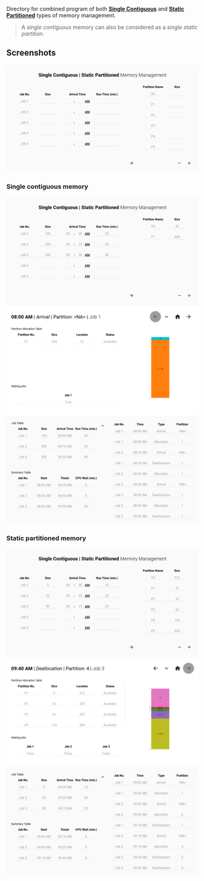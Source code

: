 Directory for combined program of both **[Single Contiguous](#single-contiguous-memory)** and **[Static Partitioned](#static-partitioned-memory)** types of memory management.

> A _single contiguous_ memory can also be considered as a _single static partition_.

## Screenshots

![Program main screen](./graphics/00-main.png)

### Single contiguous memory

![Sample inputs for "single contiguous" memory](./graphics/01-main.png)
![Sample results for "single contiguous" memory](./graphics/01-results.png)
![Sample summary screen for "single contiguous" memory](./graphics/01-summary.png)

### Static partitioned memory

![Sample inputs for "static partitioned" memory](./graphics/02-main.png)
![Sample results for "static partitioned" memory](./graphics/02-results.png)
![Sample summary screen for "static partitioned" memory](./graphics/02-summary.png)
